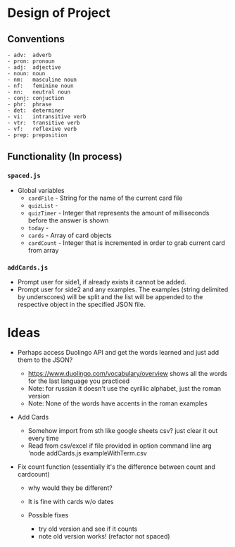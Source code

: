 # Design of Project

## Conventions
    - adv:  adverb
    - pron: pronoun
    - adj:  adjective
    - noun: noun
    - nm:   masculine noun
    - nf:   feminine noun
    - nn:   neutral noun
    - conj: conjuction
    - phr:  phrase
    - det:  determiner
    - vi:   intransitive verb
    - vtr:  transitive verb
    - vf:   reflexive verb
    - prep: preposition

## Functionality (In process)

### `spaced.js`
- Global variables
    - `cardFile` - String for the name of the current card file
    - `quizList` - 
    - `quizTimer` - Integer that represents the amount of milliseconds before the answer is shown
    - `today` - 
    - `cards` - Array of card objects
    - `cardCount` - Integer that is incremented in order to grab current card from array

### `addCards.js`
- Prompt user for side1, if already exists it cannot be added.
- Prompt user for side2 and any examples. The examples (string delimited by underscores) will be split and the list will be appended to the respective object in the specified JSON file.


# Ideas 

- Perhaps access Duolingo API and get the words learned and just add them to the JSON?
    - https://www.duolingo.com/vocabulary/overview shows all the words for the last language you practiced
    - Note: for russian it doesn't use the cyrillic alphabet, just the roman version
    - Note: None of the words have accents in the roman examples

- Add Cards
    - Somehow import from sth like google sheets csv? just clear it out every time
    - Read from csv/excel if file provided in option command line arg 'node addCards.js exampleWithTerm.csv

- Fix count function (essentially it's the difference between count and cardcount)
    - why would they be different?
    - It is fine with cards w/o dates

    - Possible fixes
        - try old version and see if it counts
        - note old version works! (refactor not spaced)